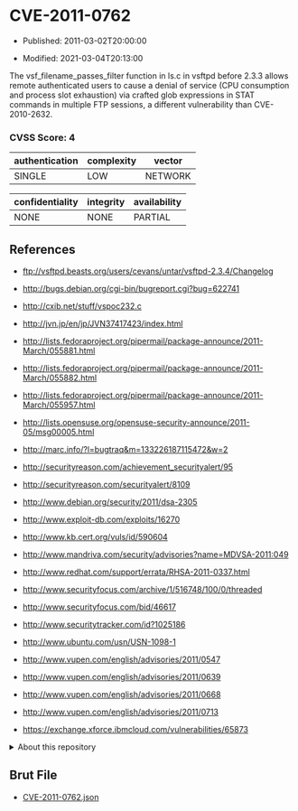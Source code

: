 # CVE-2011-0762

- Published: 2011-03-02T20:00:00

- Modified: 2021-03-04T20:13:00

The vsf_filename_passes_filter function in ls.c in vsftpd before 2.3.3 allows remote authenticated users to cause a denial of service (CPU consumption and process slot exhaustion) via crafted glob expressions in STAT commands in multiple FTP sessions, a different vulnerability than CVE-2010-2632.

### CVSS Score: **4**

| authentication | complexity | vector |
| --- | --- | --- |
| SINGLE | LOW | NETWORK |

| confidentiality | integrity | availability |
| --- | --- | --- |
| NONE | NONE | PARTIAL |

## References

* ftp://vsftpd.beasts.org/users/cevans/untar/vsftpd-2.3.4/Changelog

* http://bugs.debian.org/cgi-bin/bugreport.cgi?bug=622741

* http://cxib.net/stuff/vspoc232.c

* http://jvn.jp/en/jp/JVN37417423/index.html

* http://lists.fedoraproject.org/pipermail/package-announce/2011-March/055881.html

* http://lists.fedoraproject.org/pipermail/package-announce/2011-March/055882.html

* http://lists.fedoraproject.org/pipermail/package-announce/2011-March/055957.html

* http://lists.opensuse.org/opensuse-security-announce/2011-05/msg00005.html

* http://marc.info/?l=bugtraq&m=133226187115472&w=2

* http://securityreason.com/achievement_securityalert/95

* http://securityreason.com/securityalert/8109

* http://www.debian.org/security/2011/dsa-2305

* http://www.exploit-db.com/exploits/16270

* http://www.kb.cert.org/vuls/id/590604

* http://www.mandriva.com/security/advisories?name=MDVSA-2011:049

* http://www.redhat.com/support/errata/RHSA-2011-0337.html

* http://www.securityfocus.com/archive/1/516748/100/0/threaded

* http://www.securityfocus.com/bid/46617

* http://www.securitytracker.com/id?1025186

* http://www.ubuntu.com/usn/USN-1098-1

* http://www.vupen.com/english/advisories/2011/0547

* http://www.vupen.com/english/advisories/2011/0639

* http://www.vupen.com/english/advisories/2011/0668

* http://www.vupen.com/english/advisories/2011/0713

* https://exchange.xforce.ibmcloud.com/vulnerabilities/65873

<details>
<summary>About this repository</summary> 

  This repository is part of the project [Live Hack CVE](https://github.com/Live-Hack-CVE). Main website can be found [www.live-hack.org](https://www.live-hack.org) 
  
  Made by [Sn0wAlice](https://github.com/Sn0wAlice) for the people that care about security and need to have a feed of the latest CVEs. Hope you enjoy it, don't forget to star the repo and follow me on [Twitter](https://twitter.com/Sn0wAlice) and [Github](https://github.com/Sn0wAlice). And that is my [personnal website](https://www.alice-snow.me/)

  - [Home Page](https://github.com/Live-Hack-CVE)
  - [Framework](https://github.com/Live-Hack-CVE/cve-framework)
  - [CVE database](https://github.com/Live-Hack-CVE/full_database)
  - [Changelog](https://github.com/Live-Hack-CVE/Changelog)
</details>

## Brut File

* [CVE-2011-0762.json](https://raw.githubusercontent.com/Live-Hack-CVE/full_database/main/cves/2011/CVE-2011-0762.json)

